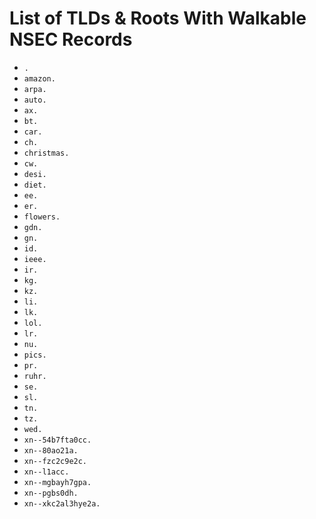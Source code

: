 # List of TLDs & Roots With Walkable NSEC Records

* `.`
* `amazon.`
* `arpa.`
* `auto.`
* `ax.`
* `bt.`
* `car.`
* `ch.`
* `christmas.`
* `cw.`
* `desi.`
* `diet.`
* `ee.`
* `er.`
* `flowers.`
* `gdn.`
* `gn.`
* `id.`
* `ieee.`
* `ir.`
* `kg.`
* `kz.`
* `li.`
* `lk.`
* `lol.`
* `lr.`
* `nu.`
* `pics.`
* `pr.`
* `ruhr.`
* `se.`
* `sl.`
* `tn.`
* `tz.`
* `wed.`
* `xn--54b7fta0cc.`
* `xn--80ao21a.`
* `xn--fzc2c9e2c.`
* `xn--l1acc.`
* `xn--mgbayh7gpa.`
* `xn--pgbs0dh.`
* `xn--xkc2al3hye2a.`
